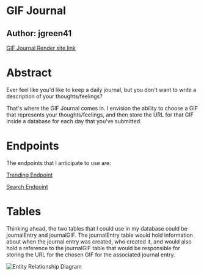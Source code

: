 # GIF Journal

Author: jgreen41
--------

[GIF Journal Render site link](https://gif-journal.onrender.com)

Abstract
========
Ever feel like you'd like to keep a daily journal, but you don't want to write a description of your thoughts/feelings?

That's where the GIF Journal comes in. I envision the ability to choose a GIF that represents your thoughts/feelings, and then store the URL for that GIF inside a database for each day that you've submitted.

Endpoints
=========
The endpoints that I anticipate to use are:

[Trending Endpoint](https://developers.giphy.com/docs/api/endpoint/#trending)

[Search Endpoint](https://developers.giphy.com/docs/api/endpoint/#search)

Tables
======
Thinking ahead, the two tables that I could use in my database could be journalEntry and journalGIF. The journalEntry table would hold information about when the journal entry was created, who created it, and would also hold a reference to the journalGIF table that would be responsible for storing the URL for the chosen GIF for the associated journal entry.

![Entity Relationship Diagram](../docs/Entity_Relationship_Diagram_sqc-project-MrDudePerson.png)